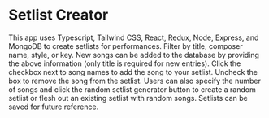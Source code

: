 # Setlist Creator

This app uses Typescript, Tailwind CSS, React, Redux, Node, Express, and MongoDB to create setlists for performances.  Filter by title, composer name, style, or key.  New songs can be added to the database by providing the above information (only title is required for new entries).  Click the checkbox next to song names to add the song to your setlist.  Uncheck the box to remove the song from the setlist.  Users can also specify the number of songs and click the random setlist generator button to create a random setlist or flesh out an existing setlist with random songs.  Setlists can be saved for future reference.